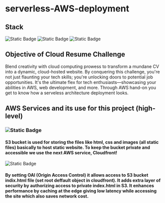 # serverless-AWS-deployment

## Stack
![Static Badge](https://img.shields.io/badge/Cloud-AWS-brightgreen?style=for-the-badge&logo=Amazon%20AWS&logoColor=white&labelColor=grey&color=blue) 
![Static Badge](https://img.shields.io/badge/Services-S3%2C%20Lambda%2C%20Dynamo%20DB%2C%20CloudFront%2C%20ACM%2C%20Route%2053-%20red?style=for-the-badge&logo=Amazon%20AWS&logoColor=white&labelColor=grey&color=red) 
![Static Badge](https://img.shields.io/badge/Design-JavaScript%2C%20CSS%2C%20HTML-red?style=for-the-badge&logo=css3&logoColor=white&labelColor=orange&color=dark%20green)


## Objective of Cloud Resume Challenge

Blend creativity with cloud computing prowess to transform a mundane CV into a dynamic, cloud-hosted website. By conquering this challenge, you're not just flaunting your tech skills; you're unlocking doors to potential job opportunities. It's the ultimate flex for tech enthusiasts—showcasing your abilities in AWS, web development, and more.
Through AWS hand-on you get to know how a serveless architecture deployment looks. 

## AWS Services and its use for this project (high-level)

### ![Static Badge](https://img.shields.io/badge/AWS%20S3-grey?style=for-the-badge&logo=Amazon%20s3&logoColor=green)  
#### S3 bucket is used for storing the files like html, css and images (all static files) basically to host static website. To keep the bucket private and accessible we use the next AWS service, Cloudfront!

![Static Badge](https://img.shields.io/badge/AWS%20CloudFront-grey?style=for-the-badge&logo=Amazon%20CloudFront&logoColor=purple)
#### By setting OAI (Origin Access Control) it allows access to S3 bucket indix.html file (set root deffault object in cloudfront). It adds extra layer of security by authorizing access to private index.html in S3. It enhances performance by caching at the edge giving low latency while accessing the site which also saves network cost. 

 





